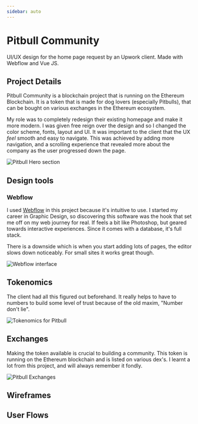 ```yaml
---
sidebar: auto
---
```


# Pitbull Community

UI/UX design for the home page request by an Upwork client. Made with Webflow and Vue JS. 

## Project Details

Pitbull Community is a blockchain project that is running on the Ethereum Blockchain.  It is a token that is made for dog lovers (especially Pitbulls), that can be bought on various exchanges in the Ethereum ecosystem.     

My role was to completely redesign their existing homepage and make it more modern.  I was given free reign over the design and so I changed the color scheme, fonts, layout and UI.  It was important to the client that the UX *feel* smooth and easy to navigate.  This was achieved by adding more navigation, and a scrolling experience that revealed more about the company as the user progressed down the page.  

![Pitbull Hero section](/images/work/pitbull/pitbull-hero.png)

## Design tools

### Webflow

I used [Webflow](https://www.webflow.com) in this project because it's intuitive to use. I started my career in Graphic Design, so discovering this software was the hook that set me off on my web journey for real. If feels a bit like Photoshop, but geared towards interactive experiences. Since it comes with a database, it's full stack.

There is a downside which is when you start adding lots of pages, the editor slows down noticeably. For small sites it works great though.

![Webflow interface](/images/work/pitbull/pitbull-webflow.png)

## Tokenomics

The client had all this figured out beforehand. It really helps to have to numbers to build some level of trust because of the old maxim, "Number don't lie".

![Tokenomics for Pitbull](/images/work/pitbull/pitbull-tokenomics.png)

## Exchanges

Making the token available is crucial to building a community. This token is running on the Ethereum blockchain and is listed on various dex's. I learnt a lot from this project, and will always remember it fondly.

![Pitbull Exchanges](/images/work/pitbull/pitbull-exchanges.png)

## Wireframes

## User Flows